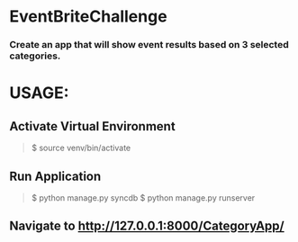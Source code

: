 # EventBriteChallenge
### Create an app that will show event results based on 3 selected categories.

# USAGE:

## Activate Virtual Environment
> $ source venv/bin/activate

## Run Application
> $ python manage.py syncdb
> $ python manage.py runserver

## Navigate to http://127.0.0.1:8000/CategoryApp/
